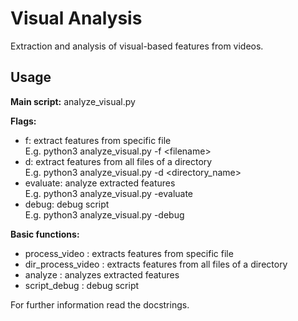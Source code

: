 # Visual Analysis

Extraction and analysis of visual-based features from videos.

## Usage

**Main script:** analyze_visual.py

**Flags:**

* f: extract features from specific file<br/>
    E.g. python3 analyze_visual.py -f \<filename\>
* d: extract features from all files of a directory<br/>
     E.g. python3 analyze_visual.py -d \<directory_name\>   
* evaluate: analyze extracted features<br/>
     E.g. python3 analyze_visual.py -evaluate   
* debug: debug script<br/>
     E.g. python3 analyze_visual.py -debug

**Basic functions:**

* process_video :  extracts features from specific file
* dir_process_video : extracts features from all files of a directory
* analyze : analyzes extracted features
* script_debug : debug script


For further information read the docstrings.

